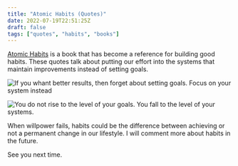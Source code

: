 ```yaml
---
title: "Atomic Habits (Quotes)"
date: 2022-07-19T22:51:25Z
draft: false
tags: ["quotes", "habits", "books"]
---
```


[Atomic Habits][1] is a book that has become a reference for building good habits. These quotes
talk about putting our effort into the systems that maintain improvements instead of setting goals.

![If you whant better results, then forget about setting goals. Focus on your system instead][2]

![You do not rise to the level of your goals. You fall to the level of your systems.][3]

When willpower fails, habits could be the difference between achieving or not a permanent change
in our lifestyle. I will comment more about habits in the future.

See you next time.

[1]: https://www.amazon.com/Atomic-Habits-Proven-Build-Break-ebook/dp/B07D23CFGR
[2]: /images/james-clear--atomic-habits-01.jpg
[3]: /images/james-clear--atomic-habits-02.jpg
